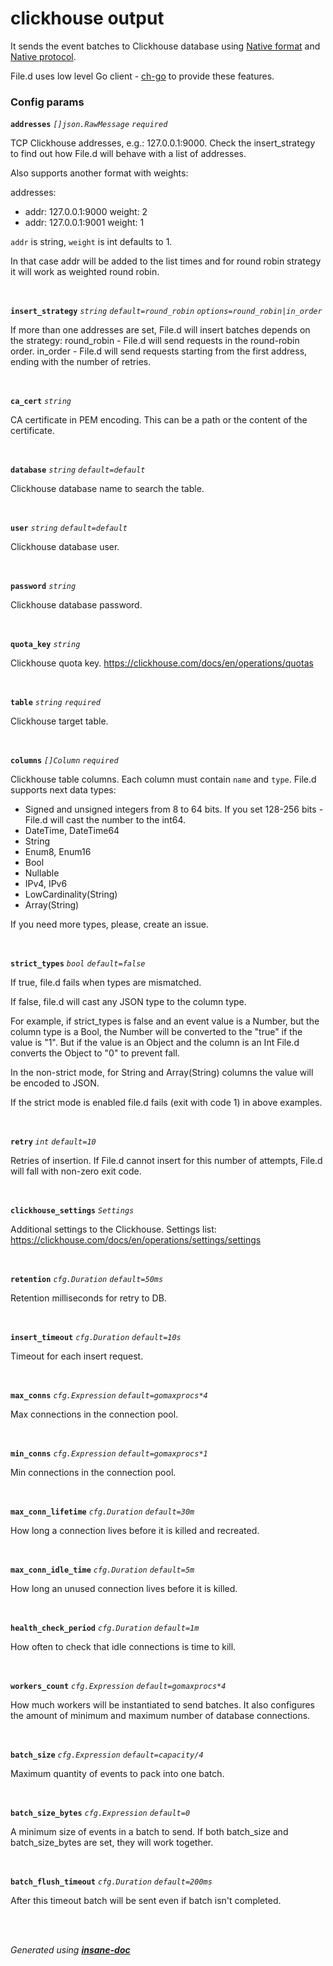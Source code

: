 # clickhouse output
It sends the event batches to Clickhouse database using
[Native format](https://clickhouse.com/docs/en/interfaces/formats/#native) and
[Native protocol](https://clickhouse.com/docs/en/interfaces/tcp/).

File.d uses low level Go client - [ch-go](https://github.com/ClickHouse/ch-go) to provide these features.

### Config params
**`addresses`** *`[]json.RawMessage`* *`required`* 

TCP Clickhouse addresses, e.g.: 127.0.0.1:9000.
Check the insert_strategy to find out how File.d will behave with a list of addresses.

Also supports another format with weights:

addresses:
  - addr: 127.0.0.1:9000
    weight: 2
  - addr: 127.0.0.1:9001
    weight: 1

`addr` is string, `weight` is int defaults to 1.

In that case addr will be added to the list <weight> times and for round robin strategy
it will work as weighted round robin.

<br>

**`insert_strategy`** *`string`* *`default=round_robin`* *`options=round_robin|in_order`* 

If more than one addresses are set, File.d will insert batches depends on the strategy:
round_robin - File.d will send requests in the round-robin order.
in_order - File.d will send requests starting from the first address, ending with the number of retries.

<br>

**`ca_cert`** *`string`* 

CA certificate in PEM encoding. This can be a path or the content of the certificate.

<br>

**`database`** *`string`* *`default=default`* 

Clickhouse database name to search the table.

<br>

**`user`** *`string`* *`default=default`* 

Clickhouse database user.

<br>

**`password`** *`string`* 

Clickhouse database password.

<br>

**`quota_key`** *`string`* 

Clickhouse quota key.
https://clickhouse.com/docs/en/operations/quotas

<br>

**`table`** *`string`* *`required`* 

Clickhouse target table.

<br>

**`columns`** *`[]Column`* *`required`* 

Clickhouse table columns. Each column must contain `name` and `type`.
File.d supports next data types:
* Signed and unsigned integers from 8 to 64 bits.
If you set 128-256 bits - File.d will cast the number to the int64.
* DateTime, DateTime64
* String
* Enum8, Enum16
* Bool
* Nullable
* IPv4, IPv6
* LowCardinality(String)
* Array(String)

If you need more types, please, create an issue.

<br>

**`strict_types`** *`bool`* *`default=false`* 

If true, file.d fails when types are mismatched.

If false, file.d will cast any JSON type to the column type.

For example, if strict_types is false and an event value is a Number,
but the column type is a Bool, the Number will be converted to the "true"
if the value is "1".
But if the value is an Object and the column is an Int
File.d converts the Object to "0" to prevent fall.

In the non-strict mode, for String and Array(String) columns the value will be encoded to JSON.

If the strict mode is enabled file.d fails (exit with code 1) in above examples.

<br>

**`retry`** *`int`* *`default=10`* 

Retries of insertion. If File.d cannot insert for this number of attempts,
File.d will fall with non-zero exit code.

<br>

**`clickhouse_settings`** *`Settings`* 

Additional settings to the Clickhouse.
Settings list: https://clickhouse.com/docs/en/operations/settings/settings

<br>

**`retention`** *`cfg.Duration`* *`default=50ms`* 

Retention milliseconds for retry to DB.

<br>

**`insert_timeout`** *`cfg.Duration`* *`default=10s`* 

Timeout for each insert request.

<br>

**`max_conns`** *`cfg.Expression`* *`default=gomaxprocs*4`* 

Max connections in the connection pool.

<br>

**`min_conns`** *`cfg.Expression`* *`default=gomaxprocs*1`* 

Min connections in the connection pool.

<br>

**`max_conn_lifetime`** *`cfg.Duration`* *`default=30m`* 

How long a connection lives before it is killed and recreated.

<br>

**`max_conn_idle_time`** *`cfg.Duration`* *`default=5m`* 

How long an unused connection lives before it is killed.

<br>

**`health_check_period`** *`cfg.Duration`* *`default=1m`* 

How often to check that idle connections is time to kill.

<br>

**`workers_count`** *`cfg.Expression`* *`default=gomaxprocs*4`* 

How much workers will be instantiated to send batches.
It also configures the amount of minimum and maximum number of database connections.

<br>

**`batch_size`** *`cfg.Expression`* *`default=capacity/4`* 

Maximum quantity of events to pack into one batch.

<br>

**`batch_size_bytes`** *`cfg.Expression`* *`default=0`* 

A minimum size of events in a batch to send.
If both batch_size and batch_size_bytes are set, they will work together.

<br>

**`batch_flush_timeout`** *`cfg.Duration`* *`default=200ms`* 

After this timeout batch will be sent even if batch isn't completed.

<br>


<br>*Generated using [__insane-doc__](https://github.com/vitkovskii/insane-doc)*